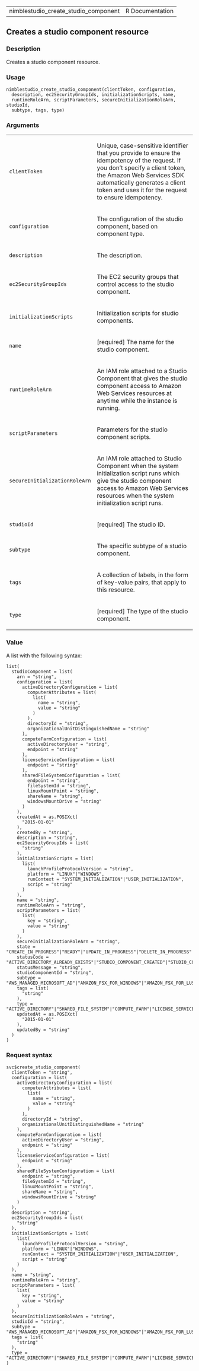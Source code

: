 <table style="width: 100%;">
<tbody>
<tr class="odd">
<td>nimblestudio_create_studio_component</td>
<td style="text-align: right;">R Documentation</td>
</tr>
</tbody>
</table>

## Creates a studio component resource

### Description

Creates a studio component resource.

### Usage

    nimblestudio_create_studio_component(clientToken, configuration,
      description, ec2SecurityGroupIds, initializationScripts, name,
      runtimeRoleArn, scriptParameters, secureInitializationRoleArn, studioId,
      subtype, tags, type)

### Arguments

<table>
<colgroup>
<col style="width: 35%" />
<col style="width: 65%" />
</colgroup>
<tbody>
<tr class="odd">
<td><code
id="nimblestudio_create_studio_component_:_clientToken">clientToken</code></td>
<td><p>Unique, case-sensitive identifier that you provide to ensure the
idempotency of the request. If you don’t specify a client token, the
Amazon Web Services SDK automatically generates a client token and uses
it for the request to ensure idempotency.</p></td>
</tr>
<tr class="even">
<td><code
id="nimblestudio_create_studio_component_:_configuration">configuration</code></td>
<td><p>The configuration of the studio component, based on component
type.</p></td>
</tr>
<tr class="odd">
<td><code
id="nimblestudio_create_studio_component_:_description">description</code></td>
<td><p>The description.</p></td>
</tr>
<tr class="even">
<td><code
id="nimblestudio_create_studio_component_:_ec2SecurityGroupIds">ec2SecurityGroupIds</code></td>
<td><p>The EC2 security groups that control access to the studio
component.</p></td>
</tr>
<tr class="odd">
<td><code
id="nimblestudio_create_studio_component_:_initializationScripts">initializationScripts</code></td>
<td><p>Initialization scripts for studio components.</p></td>
</tr>
<tr class="even">
<td><code
id="nimblestudio_create_studio_component_:_name">name</code></td>
<td><p>[required] The name for the studio component.</p></td>
</tr>
<tr class="odd">
<td><code
id="nimblestudio_create_studio_component_:_runtimeRoleArn">runtimeRoleArn</code></td>
<td><p>An IAM role attached to a Studio Component that gives the studio
component access to Amazon Web Services resources at anytime while the
instance is running.</p></td>
</tr>
<tr class="even">
<td><code
id="nimblestudio_create_studio_component_:_scriptParameters">scriptParameters</code></td>
<td><p>Parameters for the studio component scripts.</p></td>
</tr>
<tr class="odd">
<td><code
id="nimblestudio_create_studio_component_:_secureInitializationRoleArn">secureInitializationRoleArn</code></td>
<td><p>An IAM role attached to Studio Component when the system
initialization script runs which give the studio component access to
Amazon Web Services resources when the system initialization script
runs.</p></td>
</tr>
<tr class="even">
<td><code
id="nimblestudio_create_studio_component_:_studioId">studioId</code></td>
<td><p>[required] The studio ID.</p></td>
</tr>
<tr class="odd">
<td><code
id="nimblestudio_create_studio_component_:_subtype">subtype</code></td>
<td><p>The specific subtype of a studio component.</p></td>
</tr>
<tr class="even">
<td><code
id="nimblestudio_create_studio_component_:_tags">tags</code></td>
<td><p>A collection of labels, in the form of key-value pairs, that
apply to this resource.</p></td>
</tr>
<tr class="odd">
<td><code
id="nimblestudio_create_studio_component_:_type">type</code></td>
<td><p>[required] The type of the studio component.</p></td>
</tr>
</tbody>
</table>

### Value

A list with the following syntax:

    list(
      studioComponent = list(
        arn = "string",
        configuration = list(
          activeDirectoryConfiguration = list(
            computerAttributes = list(
              list(
                name = "string",
                value = "string"
              )
            ),
            directoryId = "string",
            organizationalUnitDistinguishedName = "string"
          ),
          computeFarmConfiguration = list(
            activeDirectoryUser = "string",
            endpoint = "string"
          ),
          licenseServiceConfiguration = list(
            endpoint = "string"
          ),
          sharedFileSystemConfiguration = list(
            endpoint = "string",
            fileSystemId = "string",
            linuxMountPoint = "string",
            shareName = "string",
            windowsMountDrive = "string"
          )
        ),
        createdAt = as.POSIXct(
          "2015-01-01"
        ),
        createdBy = "string",
        description = "string",
        ec2SecurityGroupIds = list(
          "string"
        ),
        initializationScripts = list(
          list(
            launchProfileProtocolVersion = "string",
            platform = "LINUX"|"WINDOWS",
            runContext = "SYSTEM_INITIALIZATION"|"USER_INITIALIZATION",
            script = "string"
          )
        ),
        name = "string",
        runtimeRoleArn = "string",
        scriptParameters = list(
          list(
            key = "string",
            value = "string"
          )
        ),
        secureInitializationRoleArn = "string",
        state = "CREATE_IN_PROGRESS"|"READY"|"UPDATE_IN_PROGRESS"|"DELETE_IN_PROGRESS"|"DELETED"|"DELETE_FAILED"|"CREATE_FAILED"|"UPDATE_FAILED",
        statusCode = "ACTIVE_DIRECTORY_ALREADY_EXISTS"|"STUDIO_COMPONENT_CREATED"|"STUDIO_COMPONENT_UPDATED"|"STUDIO_COMPONENT_DELETED"|"ENCRYPTION_KEY_ACCESS_DENIED"|"ENCRYPTION_KEY_NOT_FOUND"|"STUDIO_COMPONENT_CREATE_IN_PROGRESS"|"STUDIO_COMPONENT_UPDATE_IN_PROGRESS"|"STUDIO_COMPONENT_DELETE_IN_PROGRESS"|"INTERNAL_ERROR",
        statusMessage = "string",
        studioComponentId = "string",
        subtype = "AWS_MANAGED_MICROSOFT_AD"|"AMAZON_FSX_FOR_WINDOWS"|"AMAZON_FSX_FOR_LUSTRE"|"CUSTOM",
        tags = list(
          "string"
        ),
        type = "ACTIVE_DIRECTORY"|"SHARED_FILE_SYSTEM"|"COMPUTE_FARM"|"LICENSE_SERVICE"|"CUSTOM",
        updatedAt = as.POSIXct(
          "2015-01-01"
        ),
        updatedBy = "string"
      )
    )

### Request syntax

    svc$create_studio_component(
      clientToken = "string",
      configuration = list(
        activeDirectoryConfiguration = list(
          computerAttributes = list(
            list(
              name = "string",
              value = "string"
            )
          ),
          directoryId = "string",
          organizationalUnitDistinguishedName = "string"
        ),
        computeFarmConfiguration = list(
          activeDirectoryUser = "string",
          endpoint = "string"
        ),
        licenseServiceConfiguration = list(
          endpoint = "string"
        ),
        sharedFileSystemConfiguration = list(
          endpoint = "string",
          fileSystemId = "string",
          linuxMountPoint = "string",
          shareName = "string",
          windowsMountDrive = "string"
        )
      ),
      description = "string",
      ec2SecurityGroupIds = list(
        "string"
      ),
      initializationScripts = list(
        list(
          launchProfileProtocolVersion = "string",
          platform = "LINUX"|"WINDOWS",
          runContext = "SYSTEM_INITIALIZATION"|"USER_INITIALIZATION",
          script = "string"
        )
      ),
      name = "string",
      runtimeRoleArn = "string",
      scriptParameters = list(
        list(
          key = "string",
          value = "string"
        )
      ),
      secureInitializationRoleArn = "string",
      studioId = "string",
      subtype = "AWS_MANAGED_MICROSOFT_AD"|"AMAZON_FSX_FOR_WINDOWS"|"AMAZON_FSX_FOR_LUSTRE"|"CUSTOM",
      tags = list(
        "string"
      ),
      type = "ACTIVE_DIRECTORY"|"SHARED_FILE_SYSTEM"|"COMPUTE_FARM"|"LICENSE_SERVICE"|"CUSTOM"
    )
